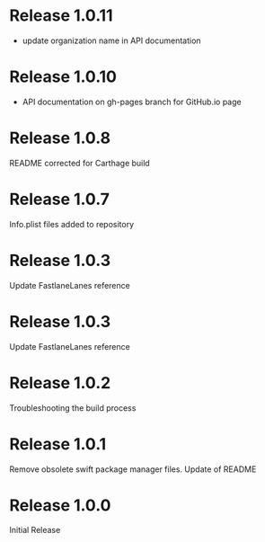# Release 1.0.11
- update organization name in API documentation

# Release 1.0.10
- API documentation on gh-pages branch for GitHub.io page

# Release 1.0.8
README corrected for Carthage build

# Release 1.0.7
Info.plist files added to repository

# Release 1.0.3
Update FastlaneLanes reference

# Release 1.0.3
Update FastlaneLanes reference

# Release 1.0.2
Troubleshooting the build process

# Release 1.0.1
Remove obsolete swift package manager files. Update of README

# Release 1.0.0
Initial Release


